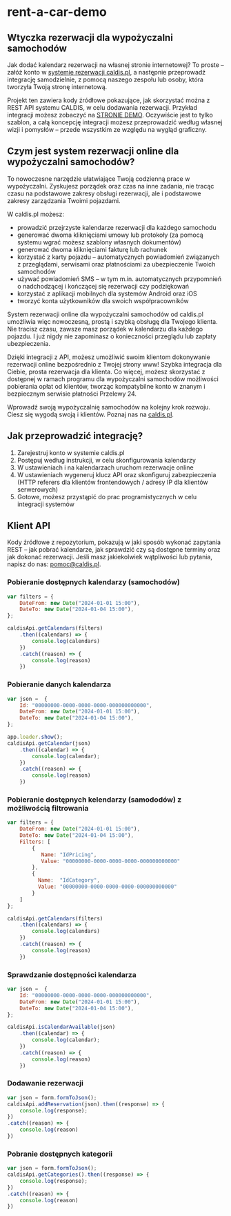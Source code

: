 # rent-a-car-demo

<h2>
  Wtyczka rezerwacji dla wypożyczalni samochodów 
</h2>

<p>
 Jak dodać kalendarz rezerwacji na własnej stronie internetowej? To proste – załóż konto w <a href="https://caldis.pl">systemie rezerwacji caldis.pl</a>, a następnie przeprowadź integrację samodzielnie, z pomocą naszego zespołu lub osoby, która tworzyła Twoją stronę internetową.
</p>

<p>
  Projekt ten zawiera kody źródłowe pokazujące, jak skorzystać można z REST API systemu CALDIS, w celu dodawania rezerwacji. Przykład integracji możesz zobaczyć na <a href="https://demo-car-rental-2.caldis.pl">STRONIE DEMO</a>. Oczywiście jest to tylko szablon, a całą koncepcję integracji możesz przeprowadzić według 
  własnej wizji i pomysłów – przede wszystkim ze względu na wygląd graficzny.
</p>

<h2>
  Czym jest system rezerwacji online dla wypożyczalni samochodów?
</h2>

<p>
  To nowoczesne narzędzie ułatwiające Twoją codzienną prace w wypożyczalni. Zyskujesz porządek oraz czas na inne zadania, nie tracąc czasu na podstawowe zakresy obsługi rezerwacji, ale i podstawowe zakresy zarządzania Twoimi pojazdami. 
</p>

<p>
  W caldis.pl możesz:
</p>

<ul>
  <li>
    prowadzić przejrzyste kalendarze rezerwacji dla każdego samochodu
  </li>
  <li>
    generować dwoma kliknięciami umowy lub protokoły (za pomocą systemu wgrać możesz szablony własnych dokumentów)
  </li>
  <li>
    generować dwoma kliknięciami fakturę lub rachunek
  </li>
  <li>
    korzystać z karty pojazdu – automatycznych powiadomień związanych z przeglądami, serwisami oraz płatnościami za ubezpieczenie Twoich samochodów
  </li>
  <li>
    używać powiadomień SMS – w tym m.in. automatycznych przypomnień o nadchodzącej i kończącej się rezerwacji czy podziękowań 
  </li>
  <li>
     korzystać z aplikacji mobilnych dla systemów Android oraz iOS
  </li>
  <li>
    tworzyć konta użytkowników dla swoich współpracowników
  </li>
</ul>

<p>
  System rezerwacji online dla wypożyczalni samochodów od caldis.pl umożliwia więc nowoczesną, prostą i szybką obsługę dla Twojego klienta. Nie tracisz czasu, zawsze masz porządek w kalendarzu dla każdego pojazdu. I już nigdy nie zapominasz o konieczności przeglądu 
  lub zapłaty ubezpieczenia.
</p>

<p>
  Dzięki integracji z API, możesz umożliwić swoim klientom dokonywanie rezerwacji online bezpośrednio z Twojej strony www! Szybka integracja dla Ciebie, prosta rezerwacja dla klienta. Co więcej, możesz skorzystać z dostępnej w ramach programu dla wypożyczalni 
  samochodów możliwości pobierania opłat od klientów, tworząc kompatybilne konto w znanym i bezpiecznym serwisie płatności Przelewy 24. 
</p>

<p>
  Wprowadź swoją wypożyczalnię samochodów na kolejny krok rozwoju. Ciesz się wygodą swoją i klientów. Poznaj nas na <a href="https://caldis.pl"> caldis.pl</a>. 
</p>


<h2>
  Jak przeprowadzić integrację?
</h2>

<ol>
  <li>
    Zarejestruj konto w systemie caldis.pl
  </li>
  <li>
    Postępuj według instrukcji, w celu skonfigurowania kalendarzy
  </li>
  <li>
    W ustawieniach i na kalendarzach uruchom rezerwacje online
  </li>
  <li>
    W ustawieniach wygeneruj klucz API oraz skonfiguruj zabezpieczenia (HTTP referers dla klientów frontendowych / adresy IP dla klientów serwerowych)
  </li>
  <li>
    Gotowe, możesz przystąpić do prac programistycznych w celu integracji systemów
  </li>
</ol>


<h2>
  Klient API
</h2>

<p>
  Kody źródłowe z repozytorium, pokazują w jaki sposób wykonać zapytania REST – jak pobrać kalendarze, jak sprawdzić czy są dostępne terminy oraz jak dokonać rezerwacji.	Jeśli masz jakiekolwiek wątpliwości lub pytania, napisz do nas: <a href="mailto:pomoc@caldis.pl">pomoc@caldis.pl</a>. 
</p>

<h3>
  Pobieranie dostępnych kalendarzy (samochodów)
</h3>

```js
var filters = {
    DateFrom: new Date("2024-01-01 15:00"),
    DateTo: new Date("2024-01-04 15:00"),
};

caldisApi.getCalendars(filters)
    .then((calendars) => {
        console.log(calendars)
    })
    .catch((reason) => {
        console.log(reason)
    })
```

<h3>
  Pobieranie danych kalendarza
</h3>


```js
var json =  {
    Id: "00000000-0000-0000-0000-000000000000",
    DateFrom: new Date("2024-01-01 15:00"),
    DateTo: new Date("2024-01-04 15:00"),
};

app.loader.show();
caldisApi.getCalendar(json)
    .then((calendar) => {
        console.log(calendar);
    })
    .catch((reason) => {
        console.log(reason)
    })
```

<h3>
  Pobieranie dostępnych kelendarzy (samododów) z możliwością filtrowania
</h3>

```js
var filters = {
    DateFrom: new Date("2024-01-01 15:00"),
    DateTo: new Date("2024-01-04 15:00"),
    Filters: [
        {
           Name: "IdPricing",
           Value: "00000000-0000-0000-0000-000000000000"
        },
        {
          Name:  "IdCategory",
          Value: "00000000-0000-0000-0000-000000000000"
        }
    ]
};

caldisApi.getCalendars(filters)
    .then((calendars) => {
        console.log(calendars)
    })
    .catch((reason) => {
        console.log(reason)
    })
```

<h3>
  Sprawdzanie dostępności kalendarza
</h3>

```js
var json =  {
    Id: "00000000-0000-0000-0000-000000000000",
    DateFrom: new Date("2024-01-01 15:00"),
    DateTo: new Date("2024-01-04 15:00"),
};

caldisApi.isCalendarAvailable(json)
    .then((calendar) => {
        console.log(calendar);
    })
    .catch((reason) => {
        console.log(reason)
    })

```

<h3>
  Dodawanie rezerwacji
</h3>

```js
var json = form.formToJson();
caldisApi.addReservation(json).then((response) => {
    console.log(response);
})
.catch((reason) => {
    console.log(reason)
})
```

<h3>
  Pobranie dostępnych kategorii
</h3>

```js
var json = form.formToJson();
caldisApi.getCategories().then((response) => {
    console.log(response);
})
.catch((reason) => {
    console.log(reason)
})
```
